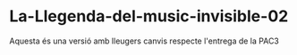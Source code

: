 # La-Llegenda-del-music-invisible-02
Aquesta és una versió amb lleugers canvis respecte l'entrega de la PAC3
